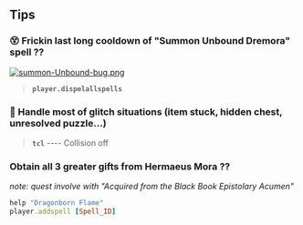 ## Tips 

### 😵 Frickin last long cooldown of "Summon Unbound Dremora" spell ??

[![summon-Unbound-bug.png](https://i.postimg.cc/VLFB6d5y/summon-Unbound-bug.png)](https://postimg.cc/zVVR2Dnp)

> **`player.dispelallspells`** 

### 🤔 Handle most of glitch situations (item stuck, hidden chest, unresolved puzzle...) 

> **`tcl`** ---- Collision off

### Obtain all 3 greater gifts from  Hermaeus Mora ?? 

_note: quest involve with "Acquired from the Black Book Epistolary Acumen"_

```ruby
help "Dragonborn Flame" 
player.addspell [Spell_ID]
```

